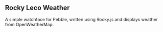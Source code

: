 ## Rocky Leco Weather

A simple watchface for Pebble, written using Rocky.js and displays weather from OpenWeatherMap.

